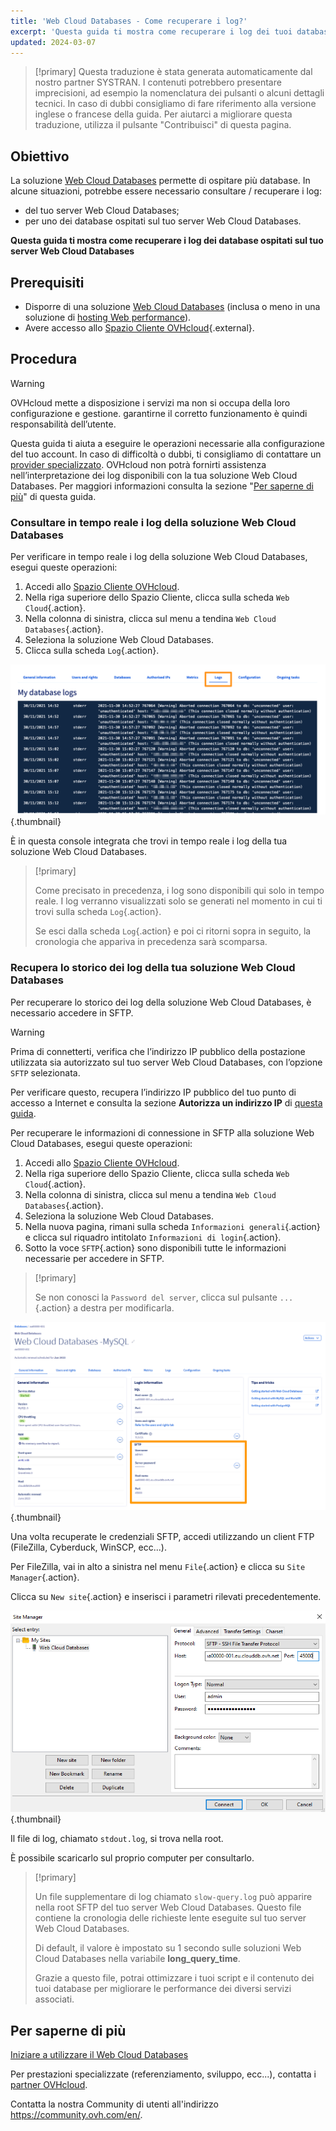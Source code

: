 ```yaml
---
title: 'Web Cloud Databases - Come recuperare i log?'
excerpt: 'Questa guida ti mostra come recuperare i log dei tuoi database ospitati sul tuo server Web Cloud Databases'
updated: 2024-03-07
---
```


> [!primary]
> Questa traduzione è stata generata automaticamente dal nostro partner SYSTRAN. I contenuti potrebbero presentare imprecisioni, ad esempio la nomenclatura dei pulsanti o alcuni dettagli tecnici. In caso di dubbi consigliamo di fare riferimento alla versione inglese o francese della guida. Per aiutarci a migliorare questa traduzione, utilizza il pulsante "Contribuisci" di questa pagina.
>

## Obiettivo

La soluzione [Web Cloud Databases](https://www.ovhcloud.com/it/web-cloud/Databases/) permette di ospitare più database. In alcune situazioni, potrebbe essere necessario consultare / recuperare i log:

- del tuo server Web Cloud Databases;
- per uno dei database ospitati sul tuo server Web Cloud Databases.

**Questa guida ti mostra come recuperare i log dei database ospitati sul tuo server Web Cloud Databases**

## Prerequisiti

- Disporre di una soluzione [Web Cloud Databases](/links/web/databases) (inclusa o meno in una soluzione di [hosting Web performance](/links/web/hosting)).
- Avere accesso allo [Spazio Cliente OVHcloud](/links/manager){.external}.

## Procedura

> [!warning]
>
> OVHcloud mette a disposizione i servizi ma non si occupa della loro configurazione e gestione. garantirne il corretto funzionamento è quindi responsabilità dell’utente.
> 
> Questa guida ti aiuta a eseguire le operazioni necessarie alla configurazione del tuo account. In caso di difficoltà o dubbi, ti consigliamo di contattare un [provider specializzato](/links/partner). OVHcloud non potrà fornirti assistenza nell’interpretazione dei log disponibili con la tua soluzione Web Cloud Databases. Per maggiori informazioni consulta la sezione "[Per saperne di più](#go-further)" di questa guida.
>

### Consultare in tempo reale i log della soluzione Web Cloud Databases

Per verificare in tempo reale i log della soluzione Web Cloud Databases, esegui queste operazioni:

1. Accedi allo [Spazio Cliente OVHcloud](/links/manager).
2. Nella riga superiore dello Spazio Cliente, clicca sulla scheda `Web Cloud`{.action}.
3. Nella colonna di sinistra, clicca sul menu a tendina `Web Cloud Databases`{.action}.
4. Seleziona la soluzione Web Cloud Databases.
5. Clicca sulla scheda `Log`{.action}.

![Web Cloud Databases](images/tab-with-logs.png){.thumbnail}

È in questa console integrata che trovi in tempo reale i log della tua soluzione Web Cloud Databases.

> [!primary]
>
> Come precisato in precedenza, i log sono disponibili qui solo in tempo reale. I log verranno visualizzati solo se generati nel momento in cui ti trovi sulla scheda `Log`{.action}. 
>
> Se esci dalla scheda `Log`{.action} e poi ci ritorni sopra in seguito, la cronologia che appariva in precedenza sarà scomparsa.
>

### Recupera lo storico dei log della tua soluzione Web Cloud Databases

Per recuperare lo storico dei log della soluzione Web Cloud Databases, è necessario accedere in SFTP.

> [!warning]
>
> Prima di connetterti, verifica che l’indirizzo IP pubblico della postazione utilizzata sia autorizzato sul tuo server Web Cloud Databases, con l’opzione `SFTP` selezionata.
>
> Per verificare questo, recupera l’indirizzo IP pubblico del tuo punto di accesso a Internet e consulta la sezione **Autorizza un indirizzo IP** di [questa guida](/pages/web_cloud/web_cloud_databases/starting_with_clouddb).
>

Per recuperare le informazioni di connessione in SFTP alla soluzione Web Cloud Databases, esegui queste operazioni:

1. Accedi allo [Spazio Cliente OVHcloud](/links/manager).
2. Nella riga superiore dello Spazio Cliente, clicca sulla scheda `Web Cloud`{.action}.
3. Nella colonna di sinistra, clicca sul menu a tendina `Web Cloud Databases`{.action}.
4. Seleziona la soluzione Web Cloud Databases.
5. Nella nuova pagina, rimani sulla scheda `Informazioni generali`{.action} e clicca sul riquadro intitolato `Informazioni di login`{.action}.
6. Sotto la voce `SFTP`{.action} sono disponibili tutte le informazioni necessarie per accedere in SFTP.

> [!primary]
>
> Se non conosci la `Password del server`, clicca sul pulsante `...`{.action} a destra per modificarla.
>

![Web Cloud Databases](images/sftp-login.png){.thumbnail}

Una volta recuperate le credenziali SFTP, accedi utilizzando un client FTP (FileZilla, Cyberduck, WinSCP, ecc...).

Per FileZilla, vai in alto a sinistra nel menu `File`{.action} e clicca su `Site Manager`{.action}.

Clicca su `New site`{.action} e inserisci i parametri rilevati precedentemente.

![Web Cloud Databases](images/site-manager.png){.thumbnail}

Il file di log, chiamato `stdout.log`, si trova nella root.

È possibile scaricarlo sul proprio computer per consultarlo.

> [!primary]
>
> Un file supplementare di log chiamato `slow-query.log` può apparire nella root SFTP del tuo server Web Cloud Databases.
> Questo file contiene la cronologia delle richieste lente eseguite sul tuo server Web Cloud Databases. 
> 
> Di default, il valore è impostato su 1 secondo sulle soluzioni Web Cloud Databases nella variabile **long_query_time**.
> 
> Grazie a questo file, potrai ottimizzare i tuoi script e il contenuto dei tuoi database per migliorare le performance dei diversi servizi associati.
>

## Per saperne di più <a name="go-further"></a>

[Iniziare a utilizzare il Web Cloud Databases](/pages/web_cloud/web_cloud_databases/starting_with_clouddb)
 
Per prestazioni specializzate (referenziamento, sviluppo, ecc...), contatta i [partner OVHcloud](/links/partner).
 
Contatta la nostra Community di utenti all'indirizzo <https://community.ovh.com/en/>.